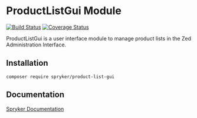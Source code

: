 # ProductListGui Module
[![Build Status](https://travis-ci.org/spryker/product-list-gui.svg)](https://travis-ci.org/spryker/product-list-gui)
[![Coverage Status](https://coveralls.io/repos/github/spryker/product-list-gui/badge.svg)](https://coveralls.io/github/spryker/product-list-gui)

ProductListGui is a user interface module to manage product lists in the Zed Administration Interface.

## Installation

```
composer require spryker/product-list-gui
```

## Documentation

[Spryker Documentation](https://academy.spryker.com/developing_with_spryker/module_guide/modules.html)
